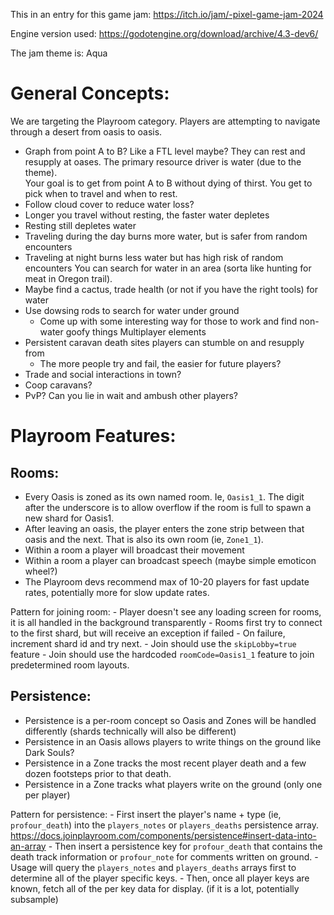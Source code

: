 This in an entry for this game jam: https://itch.io/jam/-pixel-game-jam-2024

Engine version used: https://godotengine.org/download/archive/4.3-dev6/

The jam theme is: Aqua

# General Concepts:

We are targeting the Playroom category.
Players are attempting to navigate through a desert from oasis to oasis. 
 - Graph from point A to B? Like a FTL level maybe?
They can rest and resupply at oases.
The primary resource driver is water (due to the theme).  
Your goal is to get from point A to B without dying of thirst.
You get to pick when to travel and when to rest.
- Follow cloud cover to reduce water loss?
- Longer you travel without resting, the faster water depletes
- Resting still depletes water
- Traveling during the day burns more water, but is safer from random encounters
- Traveling at night burns less water but has high risk of random encounters
You can search for water in an area (sorta like hunting for meat in Oregon trail).
- Maybe find a cactus, trade health (or not if you have the right tools) for water
- Use dowsing rods to search for water under ground
  - Come up with some interesting way for those to work and find non-water goofy things
Multiplayer elements
- Persistent caravan death sites players can stumble on and resupply from
  - The more people try and fail, the easier for future players?
- Trade and social interactions in town?
- Coop caravans?
- PvP? Can you lie in wait and ambush other players?


# Playroom Features:

## Rooms:
- Every Oasis is zoned as its own named room. Ie, `Oasis1_1`. The digit after the underscore is to allow overflow if the room is full to spawn a new shard for Oasis1.
- After leaving an oasis, the player enters the zone strip between that oasis and the next. That is also its own room (ie, `Zone1_1`).
- Within a room a player will broadcast their movement
- Within a room a player can broadcast speech (maybe simple emoticon wheel?)
- The Playroom devs recommend max of 10-20 players for fast update rates, potentially more for slow update rates.

Pattern for joining room:
	- Player doesn't see any loading screen for rooms, it is all handled in the background transparently
	- Rooms first try to connect to the first shard, but will receive an exception if failed
	- On failure, increment shard id and try next.
	- Join should use the `skipLobby=true` feature
	- Join should use the hardcoded `roomCode=Oasis1_1` feature to join predetermined room layouts.

## Persistence:
- Persistence is a per-room concept so Oasis and Zones will be handled differently (shards technically will also be different)
- Persistence in an Oasis allows players to write things on the ground like Dark Souls?
- Persistence in a Zone tracks the most recent player death and a few dozen footsteps prior to that death.
- Persistence in a Zone tracks what players write on the ground (only one per player)

Pattern for persistence:
	- First insert the player's name + type (ie, `profour_death`) into the `players_notes` or `players_deaths` persistence array. https://docs.joinplayroom.com/components/persistence#insert-data-into-an-array
	- Then insert a persistence key for `profour_death` that contains the death track information or `profour_note` for comments written on ground.
	- Usage will query the `players_notes` and `players_deaths` arrays first to determine all of the player specific keys.
	- Then, once all player keys are known, fetch all of the per key data for display. (if it is a lot, potentially subsample)
	
